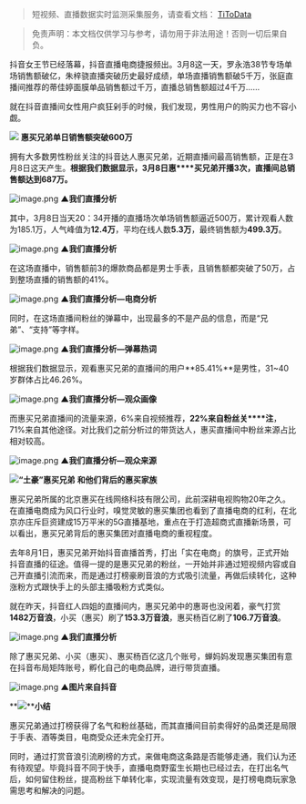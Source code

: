 > 短视频、直播数据实时监测采集服务，请查看文档： [TiToData](https://www.titodata.com?from=douyinarticle)

> 免责声明：本文档仅供学习与参考，请勿用于非法用途！否则一切后果自负。



抖音女王节已经落幕，抖音直播电商捷报频出。3月8这一天，罗永浩38节专场单场销售额破亿，朱梓骁直播突破历史最好成绩，单场直播销售额破5千万，张庭直播间推荐的蒂佳婷面膜单品销售额过千万，直播总销售额超过4千万……


就在抖音直播间女性用户疯狂剁手的时候，我们发现，男性用户的购买力也不容小觑。

**![](https://cdn.nlark.com/yuque/0/2021/webp/97322/1615596685862-c515d2d5-34d6-456a-8375-6473bfa969fb.webp#align=left&display=inline&height=22&margin=%5Bobject%20Object%5D&originHeight=170&originWidth=1080&size=0&status=done&style=none&width=140)**
**惠买兄弟单日销售额突破600万**


拥有大多数男性粉丝关注的抖音达人惠买兄弟，近期直播间最高销售额，正是在3月8日这天产生。**根据我们数据显示，3月8日惠****买兄弟开播3次，直播间总销售额达到687万。**


![image.png](https://cdn.nlark.com/yuque/0/2021/png/97322/1615596710251-8da920ca-63ea-4551-942b-e3c06848fd79.png#align=left&display=inline&height=128&margin=%5Bobject%20Object%5D&name=image.png&originHeight=255&originWidth=1080&size=81796&status=done&style=none&width=540)
********▲我们直播分析********


其中，3月8日当天20：34开播的直播场次单场销售额逼近500万，累计观看人数为185.1万，人气峰值为**12.4万**，平均在线人数**5.3万**，最终销售额为**499.3万**。


![image.png](https://cdn.nlark.com/yuque/0/2021/png/97322/1615596716435-82e2d647-4af6-4543-9a39-ba1fa60c6205.png#align=left&display=inline&height=425&margin=%5Bobject%20Object%5D&name=image.png&originHeight=850&originWidth=682&size=252626&status=done&style=none&width=341)
****▲我们直播分析****


在这场直播中，销售额前3的爆款商品都是男士手表，且销售额都突破了50万，占到整场直播的销售额的41%。


![image.png](https://cdn.nlark.com/yuque/0/2021/png/97322/1615596723012-f146f269-ff79-4f85-9d49-048eb43ff696.png#align=left&display=inline&height=687&margin=%5Bobject%20Object%5D&name=image.png&originHeight=1374&originWidth=968&size=564696&status=done&style=none&width=484)
****▲我们直播分析—电商分析****


同时，在这场直播间粉丝的弹幕中，出现最多的不是产品的信息，而是“兄弟”、“支持”等字样。


![image.png](https://cdn.nlark.com/yuque/0/2021/png/97322/1615596729568-3248a2c0-4e57-414f-8e85-6c409682373a.png#align=left&display=inline&height=193&margin=%5Bobject%20Object%5D&name=image.png&originHeight=386&originWidth=726&size=166985&status=done&style=none&width=363)
****▲我们直播分析—弹幕热词****


根据我们数据显示，观看惠买兄弟的直播间的用户**85.41%**是男性，31~40岁群体占比46.26%。


![image.png](https://cdn.nlark.com/yuque/0/2021/png/97322/1615596737106-39b631e3-0e0c-4bce-8037-819fa3bdd67c.png#align=left&display=inline&height=331&margin=%5Bobject%20Object%5D&name=image.png&originHeight=662&originWidth=686&size=132820&status=done&style=none&width=343)
********▲我们直播分析—观众画像********


而惠买兄弟直播间的流量来源，6%来自视频推荐，**22%来自粉丝关****注**，71%来自其他途径。对比我们之前分析过的带货达人，惠买直播间中粉丝来源占比相对较高。


![image.png](https://cdn.nlark.com/yuque/0/2021/png/97322/1615596743826-c00c809f-eeef-46fc-8b69-f4541ff8dc11.png#align=left&display=inline&height=270&margin=%5Bobject%20Object%5D&name=image.png&originHeight=540&originWidth=812&size=178587&status=done&style=none&width=406)
****▲我们直播分析—观众来源****


**![](https://cdn.nlark.com/yuque/0/2021/webp/97322/1615596685938-4060c832-d33f-475d-ab45-017ae8df7161.webp#align=left&display=inline&height=22&margin=%5Bobject%20Object%5D&originHeight=170&originWidth=1080&size=0&status=done&style=none&width=140)****“土豪”惠****买兄弟**
**和他们背后的惠买家族**


惠买兄弟所属的北京惠买在线网络科技有限公司，此前深耕电视购物20年之久。在直播电商成为风口行业时，嗅觉灵敏的惠买集团也看到了直播电商的红利，在北京亦庄斥巨资建成15万平米的5G直播基地，重点在于打造超商式直播新场景，可以看出，惠买兄弟背后的惠买集团对直播电商的重视程度。


去年8月1日，惠买兄弟开始抖音直播首秀，打出「实在电商」的旗号，正式开始抖音直播的征途。值得一提的是惠买兄弟的粉丝，一开始并非通过短视频内容或自己开直播引流而来，而是通过打榜豪刷音浪的方式吸引流量，再做后续转化，这种涨粉方式跟快手上的头部主播吸粉方式类似。


就在昨天，抖音红人四姐的直播间内，惠买兄弟中的惠哥也没闲着，豪气打赏**1482万音浪**，小买（惠买）刷了**153.3万音浪**，惠买杨百亿刷了**106.7万音浪**。


![image.png](https://cdn.nlark.com/yuque/0/2021/png/97322/1615596751201-a89f1876-5dae-4815-9b1b-d1c18946c7ad.png#align=left&display=inline&height=259&margin=%5Bobject%20Object%5D&name=image.png&originHeight=517&originWidth=1080&size=121813&status=done&style=none&width=540)
****▲我们直播分析****


除了惠买兄弟、小买（惠买）、惠买杨百亿这几个账号，蝉妈妈发现惠买集团有意在抖音布局矩阵账号，孵化自己的电商品牌，进行带货直播。


![image.png](https://cdn.nlark.com/yuque/0/2021/png/97322/1615596759017-28ec8f1d-9c22-4677-a782-2dc55c0dd8d3.png#align=left&display=inline&height=376&margin=%5Bobject%20Object%5D&name=image.png&originHeight=752&originWidth=1080&size=595348&status=done&style=none&width=540)
****▲图片来自抖音****


**![](https://cdn.nlark.com/yuque/0/2021/webp/97322/1615596685897-a574c9a8-02e2-43f0-ba6c-3c309d5edfb5.webp#align=left&display=inline&height=22&margin=%5Bobject%20Object%5D&originHeight=170&originWidth=1080&size=0&status=done&style=none&width=140)****小结**


惠买兄弟通过打榜获得了名气和粉丝基础，而其直播间目前卖得好的品类还是局限于手表、酒等类目，电商受众还未完全打开。


同时，通过打赏音浪引流刷榜的方式，来做电商这条路是否能够走通，我们认为还有待观望。毕竟抖音不同于快手，直播电商野蛮生长期也已经过去，在打出名气后，如何留住粉丝，提高粉丝下单转化率，实现流量有效变现，是打榜电商玩家急需思考和解决的问题。
